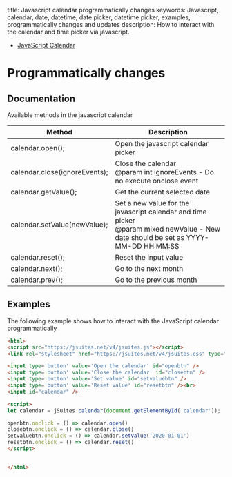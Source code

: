 title: Javascript calendar programmatically changes
keywords: Javascript, calendar, date, datetime, date picker, datetime picker, examples, programmatically changes and updates
description: How to interact with the calendar and time picker via javascript.

* [JavaScript Calendar](/docs/v4/javascript-calendar)

Programmatically changes
========================

Documentation
-------------

Available methods in the javascript calendar  

| Method | Description |
| --- | --- |
| calendar.open(); | Open the javascript calendar picker |
| calendar.close(ignoreEvents); | Close the calendar  <br>@param int ignoreEvents - Do no execute onclose event |
| calendar.getValue(); | Get the current selected date |
| calendar.setValue(newValue); | Set a new value for the javascript calendar and time picker  <br>@param mixed newValue - New date should be set as YYYY-MM-DD HH:MM:SS |
| calendar.reset(); | Reset the input value |
| calendar.next(); | Go to the next month |
| calendar.prev(); | Go to the previous month |

  
  

Examples
--------

The following example shows how to interact with the JavaScript calendar programmatically  
  
  
  
   
  

```html
<html>
<script src="https://jsuites.net/v4/jsuites.js"></script>
<link rel="stylesheet" href="https://jsuites.net/v4/jsuites.css" type="text/css" />

<input type='button' value='Open the calendar' id="openbtn" />
<input type='button' value='Close the calendar' id="closebtn" />
<input type='button' value='Set value' id="setvaluebtn" />
<input type='button' value='Reset value' id="resetbtn" /><br>
<input id="calendar" />

<script>
let calendar = jSuites.calendar(document.getElementById('calendar'));

openbtn.onclick = () => calendar.open()
closebtn.onclick = () => calendar.close()
setvaluebtn.onclick = () => calendar.setValue('2020-01-01')
resetbtn.onclick = () => calendar.reset()
</script>


</html>
```

